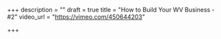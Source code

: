 +++
description = ""
draft = true
title = "How to Build Your WV Business - #2"
video_url = "https://vimeo.com/450644203"

+++
